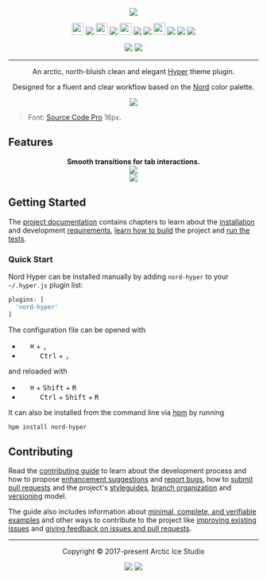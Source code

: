 <p align="center"><img src="https://cdn.rawgit.com/arcticicestudio/nord-hyper/develop/assets/nord-hyper-banner.svg"/></p>

<p align="center"><img src="https://cdn.travis-ci.org/images/favicon-c566132d45ab1a9bcae64d8d90e4378a.svg" width=24 height=24/> <a href="https://travis-ci.org/arcticicestudio/nord-hyper"><img src="https://img.shields.io/travis/arcticicestudio/nord-hyper/develop.svg?style=flat-square"/></a> <img src="https://circleci.com/favicon.ico" width=24 height=24/> <a href="https://circleci.com/gh/arcticicestudio/nord-hyper"><img src="https://img.shields.io/circleci/project/github/arcticicestudio/nord-hyper/develop.svg?style=flat-square"/></a> <img src="https://assets-cdn.github.com/favicon.ico" width=24 height=24/> <a href="https://github.com/arcticicestudio/nord-hyper/releases/latest"><img src="https://img.shields.io/github/release/arcticicestudio/nord-hyper.svg?style=flat-square"/></a> <a href="https://github.com/arcticicestudio/nord/releases/tag/v0.2.0"><img src="https://img.shields.io/badge/Nord-v0.2.0-88C0D0.svg?style=flat-square"/></a> <img src="https://www.npmjs.com/static/images/touch-icons/favicon-32x32.png" width=24 height=24/> <a href="https://www.npmjs.com/package/nord-hyper"><img src="https://img.shields.io/npm/v/nord-hyper.svg?style=flat-square"/></a> <a href="https://www.npmjs.com/package/nord-hyper"><img src="https://img.shields.io/npm/dt/nord-hyper.svg?style=flat-square"/></a> <a href="https://www.npmjs.com/package/nord-hyper"><img src="https://img.shields.io/npm/dm/nord-hyper.svg?style=flat-square"/></a></p>

<p align="center"><a href="https://arcticicestudio.github.io/nord-hyper"><img src="https://img.shields.io/badge/docs-0.4.0-81A1C1.svg?style=flat-square"/></a> <a href="https://github.com/arcticicestudio/nord-hyper/blob/v0.4.0/CHANGELOG.md"><img src="https://img.shields.io/badge/Changelog-0.4.0-81A1C1.svg?style=flat-square"/></a></p>

---

<p align="center">An arctic, north-bluish clean and elegant <a href="https://hyper.is">Hyper</a> theme plugin.</p>

<p align="center">Designed for a fluent and clear workflow based on the <a href="https://github.com/arcticicestudio/nord">Nord</a> color palette.</p>

<p align="center"><img src="https://raw.githubusercontent.com/arcticicestudio/nord-hyper/develop/assets/scrot-top.png"/><blockquote>Font: <a href="https://adobe-fonts.github.io/source-code-pro">Source Code Pro</a> 16px.</blockquote></p>

## Features

<p align="center"><strong>Smooth transitions for tab interactions.</strong><br><img src="https://raw.githubusercontent.com/arcticicestudio/nord-hyper/develop/assets/scrot-feature-tabs.png"/><br><img src="https://raw.githubusercontent.com/arcticicestudio/nord-hyper/develop/assets/scrcast-feature-smooth-tab-transition.gif"/></p>

## Getting Started

The [project documentation][docs] contains chapters to learn about the [installation][docs-getting-started-installation] and development [requirements][docs-getting-started-requirements], [learn how to build][docs-dev-building] the project and [run the tests][docs-dev-testing].

### Quick Start

Nord Hyper can be installed manually by adding `nord-hyper` to your `~/.hyper.js` plugin list:

```js
plugins: [
  'nord-hyper'
]
```

The configuration file can be opened with

* <img src="https://developer.apple.com/favicon.ico" width=16 height=16/> <kbd>⌘</kbd> + <kbd>,</kbd>
* <img src="https://www.kernel.org/theme/images/logos/favicon.png" width=16 height=16/> <img src="https://www.microsoft.com/favicon.ico" width=16 height=16/> <kbd>Ctrl</kbd> + <kbd>,</kbd>
  
and reloaded with

* <img src="https://developer.apple.com/favicon.ico" width=16 height=16/> <kbd>⌘</kbd> + <kbd>Shift</kbd> + <kbd>R</kbd>
* <img src="https://www.kernel.org/theme/images/logos/favicon.png" width=16 height=16/> <img src="https://www.microsoft.com/favicon.ico" width=16 height=16/> <kbd>Ctrl</kbd> + <kbd>Shift</kbd> + <kbd>R</kbd>

It can also be installed from the command line via [hpm][npm-hpm-cli] by running

```sh
hpm install nord-hyper
```

## Contributing

Read the [contributing guide][docs-dev-contributing] to learn about the development process and how to propose [enhancement suggestions][docs-dev-contributing-enhancements] and [report bugs][docs-dev-contributing-bug-reports], how to [submit pull requests][docs-dev-contributing-pr] and the project's [styleguides][docs-dev-contributing-styleguides], [branch organization][docs-dev-contributing-branch-org] and [versioning][docs-dev-contributing-versioning] model.

The guide also includes information about [minimal, complete, and verifiable examples][docs-dev-contributing-mcve] and other ways to contribute to the project like [improving existing issues][docs-dev-contributing-other-improve-issues] and [giving feedback on issues and pull requests][docs-dev-contributing-other-feedback].

---

<p align="center">Copyright &copy; 2017-present Arctic Ice Studio</p>

<p align="center"><a href="https://github.com/arcticicestudio/nord-hyper/blob/develop/LICENSE.md"><img src="https://img.shields.io/badge/License-MIT-5E81AC.svg?style=flat-square"/></a> <a href="https://creativecommons.org/licenses/by-sa/4.0"><img src="https://img.shields.io/badge/License-CC_BY--SA_4.0-5E81AC.svg?style=flat-square"/></a></p>

[docs]: https://arcticicestudio.github.io/nord-hyper
[docs-dev-building]: https://arcticicestudio.github.io/nord-hyper/development/building.html
[docs-dev-contributing]: https://arcticicestudio.github.io/nord-hyper/development/contributing.html
[docs-dev-contributing-branch-org]: https://arcticicestudio.github.io/nord-hyper/development/contributing.html#branch-organization
[docs-dev-contributing-bug-reports]: https://arcticicestudio.github.io/nord-hyper/development/contributing.html#bug-reports
[docs-dev-contributing-enhancements]: https://arcticicestudio.github.io/nord-hyper/development/contributing.html#enhancement-suggestions
[docs-dev-contributing-mcve]: https://arcticicestudio.github.io/nord-hyper/development/contributing.html#mcve
[docs-dev-contributing-other-feedback]: https://arcticicestudio.github.io/nord-hyper/development/contributing.html#give-feedback-on-issues-and-pull-requests
[docs-dev-contributing-other-improve-issues]: https://arcticicestudio.github.io/nord-hyper/development/contributing.html#improve-issues
[docs-dev-contributing-pr]: https://arcticicestudio.github.io/nord-hyper/development/contributing.html#pull-requests
[docs-dev-contributing-styleguides]: https://arcticicestudio.github.io/nord-hyper/development/contributing.html#styleguides
[docs-dev-contributing-versioning]: https://arcticicestudio.github.io/nord-hyper/development/contributing.html#versioning
[docs-dev-testing]: https://arcticicestudio.github.io/nord-hyper/development/testing.html
[docs-getting-started-installation]: https://arcticicestudio.github.io/nord-hyper/getting-started/installation.html
[docs-getting-started-requirements]: https://arcticicestudio.github.io/nord-hyper/getting-started/requirements.html
[npm-hpm-cli]: https://www.npmjs.com/package/hpm-cli
